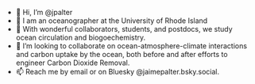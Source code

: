 - 👋 Hi, I’m @jpalter
- 👀 I am an oceanographer at the University of Rhode Island
-  :ocean: With wonderful collaborators, students, and postdocs, we study ocean circulation and biogoechemistry.
- :dizzy: I’m looking to collaborate on ocean-atmosphere-climate interactions and carbon uptake by the ocean, both before and after efforts to engineer Carbon Dioxide Removal. 
- 📫 Reach me by email or on Bluesky @jaimepalter.bsky.social.

<!---
jpalter/jpalter is a ✨ special ✨ repository because its `README.md` (this file) appears on your GitHub profile.
You can click the Preview link to take a look at your changes.
--->
